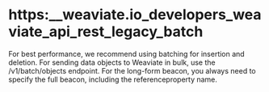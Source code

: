 # https:\_\_weaviate.io_developers_weaviate_api_rest_legacy_batch

For best performance, we recommend using batching for insertion and deletion. For sending data objects to Weaviate in bulk, use the /v1/batch/objects endpoint. For the long-form beacon, you always need to specify the full beacon, including the referenceproperty name.

